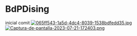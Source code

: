 # BdPDising
inicial comit
[![065ff543-1a5d-4dc4-8039-1538bdfedd35.jpg](https://i.postimg.cc/fygdM7z9/065ff543-1a5d-4dc4-8039-1538bdfedd35.jpg)](https://postimg.cc/xNM8Rzbf)
[![Captura-de-pantalla-2023-07-21-172403.png](https://i.postimg.cc/Kz374sW5/Captura-de-pantalla-2023-07-21-172403.png)](https://postimg.cc/wyHRGFgt)

